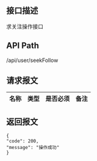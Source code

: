 ## 接口描述
求关注操作接口
## API Path
/api/user/seekFollow
## 请求报文
|名称         |类型           |是否必须   |备注                                 |
|-------------|:--------------|:---------:|:------------------------------------|
## 返回报文
    {
    "code": 200,
    "message": "操作成功"
    }
